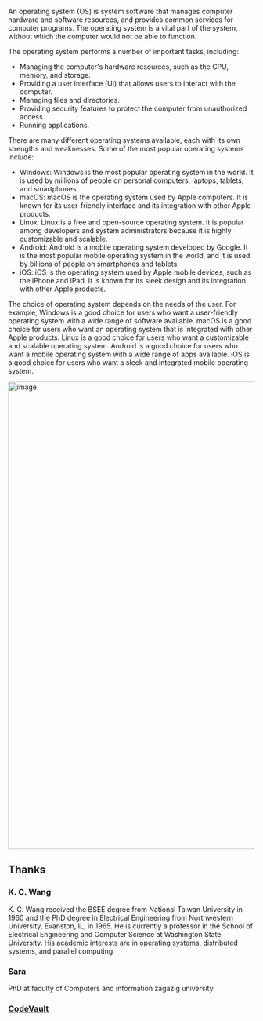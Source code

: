 An operating system (OS) is system software that manages computer hardware and software resources, and provides common services for computer programs. The operating system is a vital part of the system, without which the computer would not be able to function.

The operating system performs a number of important tasks, including:

* Managing the computer's hardware resources, such as the CPU, memory, and storage.
* Providing a user interface (UI) that allows users to interact with the computer.
* Managing files and directories.
* Providing security features to protect the computer from unauthorized access.
* Running applications.

There are many different operating systems available, each with its own strengths and weaknesses. Some of the most popular operating systems include:

* Windows: Windows is the most popular operating system in the world. It is used by millions of people on personal computers, laptops, tablets, and smartphones.
* macOS: macOS is the operating system used by Apple computers. It is known for its user-friendly interface and its integration with other Apple products.
* Linux: Linux is a free and open-source operating system. It is popular among developers and system administrators because it is highly customizable and scalable.
* Android: Android is a mobile operating system developed by Google. It is the most popular mobile operating system in the world, and it is used by billions of people on smartphones and tablets.
* iOS: iOS is the operating system used by Apple mobile devices, such as the iPhone and iPad. It is known for its sleek design and its integration with other Apple products.

The choice of operating system depends on the needs of the user. For example, Windows is a good choice for users who want a user-friendly operating system with a wide range of software available. macOS is a good choice for users who want an operating system that is integrated with other Apple products. Linux is a good choice for users who want a customizable and scalable operating system. Android is a good choice for users who want a mobile operating system with a wide range of apps available. iOS is a good choice for users who want a sleek and integrated mobile operating system.


<img width="953" alt="image" src="https://github.com/gamalahmed3265/Operating-Systems/assets/75225936/4b48cd88-970e-4d0e-a562-034a9ef03af7">



## Thanks 
### K. C. Wang
K. C. Wang received the BSEE degree from National Taiwan University in 1960 and the PhD degree in Electrical Engineering from Northwestern University, Evanston, IL, in
1965. He is currently a professor in the School of Electrical Engineering and Computer Science at Washington State University. His academic interests are in operating systems, distributed systems, and parallel computing


### [Sara](https://www.facebook.com/Eng33?mibextid=ZbWKwL)
PhD at faculty of Computers and information zagazig university 


### [CodeVault](https://www.youtube.com/@CodeVault)
